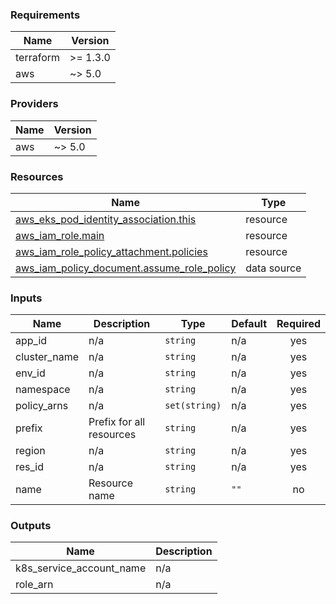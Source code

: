 <!-- BEGIN_TF_DOCS -->
### Requirements

| Name | Version |
|------|---------|
| terraform | >= 1.3.0 |
| aws | ~> 5.0 |

### Providers

| Name | Version |
|------|---------|
| aws | ~> 5.0 |

### Resources

| Name | Type |
|------|------|
| [aws_eks_pod_identity_association.this](https://registry.terraform.io/providers/hashicorp/aws/latest/docs/resources/eks_pod_identity_association) | resource |
| [aws_iam_role.main](https://registry.terraform.io/providers/hashicorp/aws/latest/docs/resources/iam_role) | resource |
| [aws_iam_role_policy_attachment.policies](https://registry.terraform.io/providers/hashicorp/aws/latest/docs/resources/iam_role_policy_attachment) | resource |
| [aws_iam_policy_document.assume_role_policy](https://registry.terraform.io/providers/hashicorp/aws/latest/docs/data-sources/iam_policy_document) | data source |

### Inputs

| Name | Description | Type | Default | Required |
|------|-------------|------|---------|:--------:|
| app\_id | n/a | `string` | n/a | yes |
| cluster\_name | n/a | `string` | n/a | yes |
| env\_id | n/a | `string` | n/a | yes |
| namespace | n/a | `string` | n/a | yes |
| policy\_arns | n/a | `set(string)` | n/a | yes |
| prefix | Prefix for all resources | `string` | n/a | yes |
| region | n/a | `string` | n/a | yes |
| res\_id | n/a | `string` | n/a | yes |
| name | Resource name | `string` | `""` | no |

### Outputs

| Name | Description |
|------|-------------|
| k8s\_service\_account\_name | n/a |
| role\_arn | n/a |
<!-- END_TF_DOCS -->